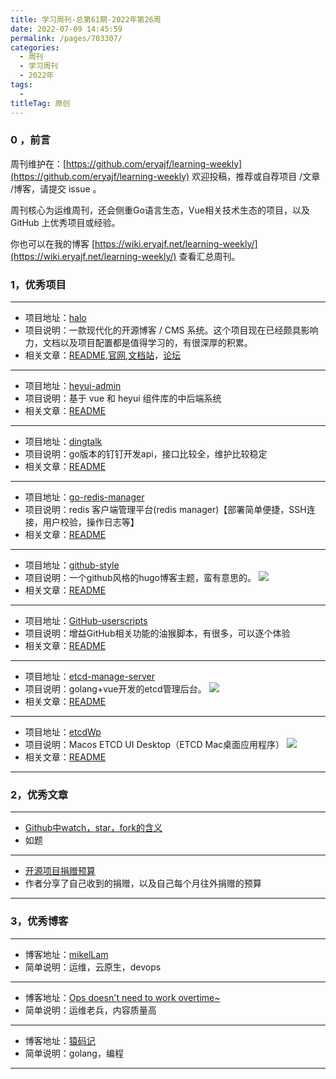 ```yaml
---
title: 学习周刊-总第61期-2022年第26周
date: 2022-07-09 14:45:59
permalink: /pages/703307/
categories:
  - 周刊
  - 学习周刊
  - 2022年
tags:
  -
titleTag: 原创
---
```


### 0 ，前言

周刊维护在：[https://github.com/eryajf/learning-weekly](https://github.com/eryajf/learning-weekly) 欢迎投稿，推荐或自荐项目 /文章 /博客，请提交 issue 。

周刊核心为运维周刊，还会侧重Go语言生态，Vue相关技术生态的项目，以及 GitHub 上优秀项目或经验。

你也可以在我的博客 [https://wiki.eryajf.net/learning-weekly/](https://wiki.eryajf.net/learning-weekly/) 查看汇总周刊。

### 1，优秀项目

---
- 项目地址：[halo](https://github.com/halo-dev/halo)
- 项目说明：一款现代化的开源博客 / CMS 系统。这个项目现在已经颇具影响力，文档以及项目配置都是值得学习的，有很深厚的积累。
- 相关文章：[README](https://github.com/halo-dev/halo#readme),[官网](https://halo.run/),[文档站](https://docs.halo.run/)，[论坛](https://bbs.halo.run/)
---
- 项目地址：[heyui-admin](https://github.com/heyui/heyui-admin)
- 项目说明：基于 vue 和 heyui 组件库的中后端系统
- 相关文章：[README](https://github.com/heyui/heyui-admin#readme)
---
- 项目地址：[dingtalk](https://github.com/zhaoyunxing92/dingtalk)
- 项目说明：go版本的钉钉开发api，接口比较全，维护比较稳定
- 相关文章：[README](https://github.com/zhaoyunxing92/dingtalk#readme)
---
- 项目地址：[go-redis-manager](https://github.com/gphper/go-redis-manager)
- 项目说明：redis 客户端管理平台(redis manager)【部署简单便捷，SSH连接，用户校验，操作日志等】
- 相关文章：[README](https://github.com/gphper/go-redis-manager#readme)
---
- 项目地址：[github-style](https://github.com/MeiK2333/github-style)
- 项目说明：一个github风格的hugo博客主题，蛮有意思的。
  ![](http://t.eryajf.net/imgs/2022/06/b1cc4b8269277dff.png)
- 相关文章：[README](https://github.com/MeiK2333/github-style#readme)
---
- 项目地址：[GitHub-userscripts](https://github.com/Mottie/GitHub-userscripts)
- 项目说明：增益GitHub相关功能的油猴脚本，有很多，可以逐个体验
- 相关文章：[README](https://github.com/Mottie/GitHub-userscripts#readme)
---
- 项目地址：[etcd-manage-server](https://github.com/etcd-manage/etcd-manage-server)
- 项目说明：golang+vue开发的etcd管理后台。
  ![](http://t.eryajf.net/imgs/2022/07/8bf9adf044c62b7e.jpg)
- 相关文章：[README](https://github.com/etcd-manage/etcd-manage-server#readme)
---
- 项目地址：[etcdWp](https://github.com/workpieces/etcdWp)
- 项目说明：Macos ETCD UI Desktop（ETCD Mac桌面应用程序）
  ![](http://t.eryajf.net/imgs/2022/07/dc4ca43abe904113.png)
- 相关文章：[README](https://github.com/workpieces/etcdWp#readme)
---
### 2，优秀文章

---
- [Github中watch，star，fork的含义](https://gith-test.readthedocs.io/en/latest/githubuse.html)
- 如题
---
- [开源项目捐赠预算](https://www.leavesongs.com/THINK/open-source-sponsor-budget-for-me.html)
- 作者分享了自己收到的捐赠，以及自己每个月往外捐赠的预算
---

### 3，优秀博客

---
- 博客地址：[mikelLam](https://www.ctq6.cn/)
- 简单说明：运维，云原生，devops
---
- 博客地址：[Ops doesn't need to work overtime~](https://nops.icu/)
- 简单说明：运维老兵，内容质量高
---
- 博客地址：[猿码记](https://liuqh.icu/)
- 简单说明：golang，编程
---